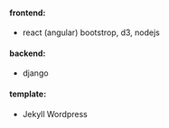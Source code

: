 #### frontend: 
 * react (angular) bootstrop, d3, nodejs

#### backend: 
 * django

#### template: 
 * Jekyll Wordpress
